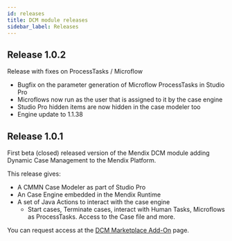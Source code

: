 ```yaml
---
id: releases
title: DCM module releases
sidebar_label: Releases
---
```


## Release 1.0.2

Release with fixes on ProcessTasks / Microflow 

 * Bugfix on the parameter generation of Microflow ProcessTasks in Studio Pro
 * Microflows now run as the user that is assigned to it by the case engine
 * Studio Pro hidden items are now hidden in the case modeler too
 * Engine update to 1.1.38 

## Release 1.0.1

First beta (closed) released version of the Mendix DCM module adding Dynamic Case Management to the Mendix Platform. 

This release gives:
 * A CMMN Case Modeler as part of Studio Pro
 * An Case Engine embedded in the Mendix Runtime
 * A set of Java Actions to interact with the case engine
   * Start cases, Terminate cases, interact with Human Tasks, Microflows as ProcessTasks. Access to the Case file and more.

You can request access at the [DCM Marketplace Add-On](https://marketplace.mendix.com/link/component/242816) page. 

